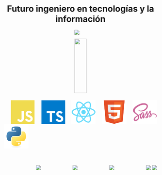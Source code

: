 <h1  style="text-align:center; margin-top:-30px">Futuro ingeniero en tecnologías y la información</h1>
<div style="display:flex; align-items:center; justify-content:center">
  <a href="https://bot--v1.web.app" target="_blank">
  <img height="180em"  src="https://github-readme-stats.vercel.app/api?username=bot-sh&show_icons=true&theme=highcontrast&include_all_commits=true&count_private=true"/>
  <img height="180em" style="width:100%; margin-top:10px" src="https://github-readme-stats.vercel.app/api/top-langs/?username=bot-sh&layout=compact&langs_count=7&theme=highcontrast"/>  
</div>

<div style="display:flex; align-items:center; justify-content:space-between;
flex-wrap:wrap; margin-top:20px; width:100%"><br>
  <img  alt="Luis-Js" height="80" width="80" src="https://raw.githubusercontent.com/devicons/devicon/master/icons/javascript/javascript-plain.svg">
  <img alt="Luis-Ts" height="80" width="80" src="https://raw.githubusercontent.com/devicons/devicon/master/icons/typescript/typescript-plain.svg">
  <img  alt="Luis-React" height="80" width="80" src="https://raw.githubusercontent.com/devicons/devicon/master/icons/react/react-original.svg">
  <img  alt="Luis-HTML" height="80" width="80" src="https://raw.githubusercontent.com/devicons/devicon/master/icons/html5/html5-original.svg">
  <img  alt="Luis-CSS" height="80" width="80" src="https://raw.githubusercontent.com/devicons/devicon/master/icons/sass/sass-original.svg">
  </div>
    <img  alt="Luis-Python" height="80" width="80" src="https://raw.githubusercontent.com/devicons/devicon/master/icons/python/python-original.svg">
	<h1> </h1>
  </div>
  
  
<div style="display:flex; align-items:center; justify-content:space-between;
flex-wrap:wrap;width:100%"> 
  <a href="#" target="_blank"><img src="https://img.shields.io/badge/YouTube-FF0000?style=for-the-badge&logo=youtube&logoColor=white" target="_blank"></a>
  <a href="#" target="_blank"><img src="https://img.shields.io/badge/-Instagram-%23E4405F?style=for-the-badge&logo=instagram&logoColor=white" target="_blank"></a>
 	<a href="#" target="_blank"><img src="https://img.shields.io/badge/Twitch-9146FF?style=for-the-badge&logo=twitch&logoColor=white" target="_blank"></a>

<a href = "#"><img src="https://img.shields.io/badge/-Gmail-%23333?style=for-the-badge&logo=gmail&logoColor=white" target="_blank"></a>
<a href="#" target="_blank"><img src="https://img.shields.io/badge/-LinkedIn-%230077B5?style=for-the-badge&logo=linkedin&logoColor=white" target="_blank"></a>
</div>
